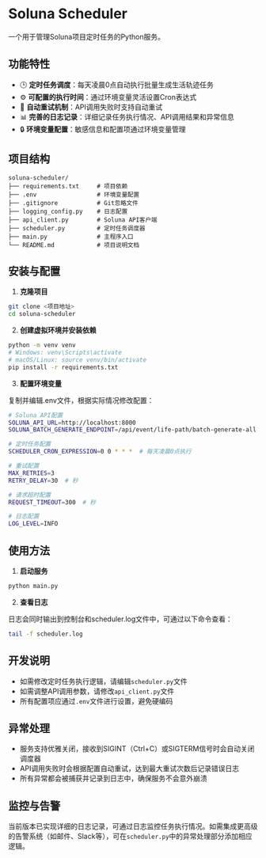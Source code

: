 # Soluna Scheduler

一个用于管理Soluna项目定时任务的Python服务。

## 功能特性

- 🕒 **定时任务调度**：每天凌晨0点自动执行批量生成生活轨迹任务
- ⚙️ **可配置的执行时间**：通过环境变量灵活设置Cron表达式
- 🔄 **自动重试机制**：API调用失败时支持自动重试
- 📊 **完善的日志记录**：详细记录任务执行情况、API调用结果和异常信息
- 🔒 **环境变量配置**：敏感信息和配置项通过环境变量管理

## 项目结构

```
soluna-scheduler/
├── requirements.txt     # 项目依赖
├── .env                 # 环境变量配置
├── .gitignore           # Git忽略文件
├── logging_config.py    # 日志配置
├── api_client.py        # Soluna API客户端
├── scheduler.py         # 定时任务调度器
├── main.py              # 主程序入口
└── README.md            # 项目说明文档
```

## 安装与配置

1. **克隆项目**

```bash
git clone <项目地址>
cd soluna-scheduler
```

2. **创建虚拟环境并安装依赖**

```bash
python -m venv venv
# Windows: venv\Scripts\activate
# macOS/Linux: source venv/bin/activate
pip install -r requirements.txt
```

3. **配置环境变量**

复制并编辑.env文件，根据实际情况修改配置：

```bash
# Soluna API配置
SOLUNA_API_URL=http://localhost:8000
SOLUNA_BATCH_GENERATE_ENDPOINT=/api/event/life-path/batch-generate-all

# 定时任务配置
SCHEDULER_CRON_EXPRESSION=0 0 * * *  # 每天凌晨0点执行

# 重试配置
MAX_RETRIES=3
RETRY_DELAY=30  # 秒

# 请求超时配置
REQUEST_TIMEOUT=300  # 秒

# 日志配置
LOG_LEVEL=INFO
```

## 使用方法

1. **启动服务**

```bash
python main.py
```

2. **查看日志**

日志会同时输出到控制台和scheduler.log文件中，可通过以下命令查看：

```bash
tail -f scheduler.log
```

## 开发说明

- 如需修改定时任务执行逻辑，请编辑`scheduler.py`文件
- 如需调整API调用参数，请修改`api_client.py`文件
- 所有配置项应通过`.env`文件进行设置，避免硬编码

## 异常处理

- 服务支持优雅关闭，接收到SIGINT（Ctrl+C）或SIGTERM信号时会自动关闭调度器
- API调用失败时会根据配置自动重试，达到最大重试次数后记录错误日志
- 所有异常都会被捕获并记录到日志中，确保服务不会意外崩溃

## 监控与告警

当前版本已实现详细的日志记录，可通过日志监控任务执行情况。如需集成更高级的告警系统（如邮件、Slack等），可在`scheduler.py`中的异常处理部分添加相应逻辑。